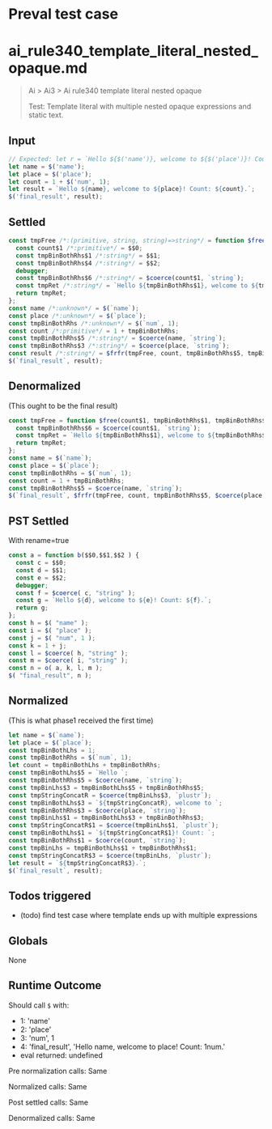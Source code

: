 # Preval test case

# ai_rule340_template_literal_nested_opaque.md

> Ai > Ai3 > Ai rule340 template literal nested opaque
>
> Test: Template literal with multiple nested opaque expressions and static text.

## Input

`````js filename=intro
// Expected: let r = `Hello ${$('name')}, welcome to ${$('place')}! Count: ${1 + $('num', 1)}.`; $('result', r);
let name = $('name');
let place = $('place');
let count = 1 + $('num', 1);
let result = `Hello ${name}, welcome to ${place}! Count: ${count}.`;
$('final_result', result);
`````


## Settled


`````js filename=intro
const tmpFree /*:(primitive, string, string)=>string*/ = function $free($$0, $$1, $$2) {
  const count$1 /*:primitive*/ = $$0;
  const tmpBinBothRhs$1 /*:string*/ = $$1;
  const tmpBinBothRhs$4 /*:string*/ = $$2;
  debugger;
  const tmpBinBothRhs$6 /*:string*/ = $coerce(count$1, `string`);
  const tmpRet /*:string*/ = `Hello ${tmpBinBothRhs$1}, welcome to ${tmpBinBothRhs$4}! Count: ${tmpBinBothRhs$6}.`;
  return tmpRet;
};
const name /*:unknown*/ = $(`name`);
const place /*:unknown*/ = $(`place`);
const tmpBinBothRhs /*:unknown*/ = $(`num`, 1);
const count /*:primitive*/ = 1 + tmpBinBothRhs;
const tmpBinBothRhs$5 /*:string*/ = $coerce(name, `string`);
const tmpBinBothRhs$3 /*:string*/ = $coerce(place, `string`);
const result /*:string*/ = $frfr(tmpFree, count, tmpBinBothRhs$5, tmpBinBothRhs$3);
$(`final_result`, result);
`````


## Denormalized
(This ought to be the final result)

`````js filename=intro
const tmpFree = function $free(count$1, tmpBinBothRhs$1, tmpBinBothRhs$4) {
  const tmpBinBothRhs$6 = $coerce(count$1, `string`);
  const tmpRet = `Hello ${tmpBinBothRhs$1}, welcome to ${tmpBinBothRhs$4}! Count: ${tmpBinBothRhs$6}.`;
  return tmpRet;
};
const name = $(`name`);
const place = $(`place`);
const tmpBinBothRhs = $(`num`, 1);
const count = 1 + tmpBinBothRhs;
const tmpBinBothRhs$5 = $coerce(name, `string`);
$(`final_result`, $frfr(tmpFree, count, tmpBinBothRhs$5, $coerce(place, `string`)));
`````


## PST Settled
With rename=true

`````js filename=intro
const a = function b($$0,$$1,$$2 ) {
  const c = $$0;
  const d = $$1;
  const e = $$2;
  debugger;
  const f = $coerce( c, "string" );
  const g = `Hello ${d}, welcome to ${e}! Count: ${f}.`;
  return g;
};
const h = $( "name" );
const i = $( "place" );
const j = $( "num", 1 );
const k = 1 + j;
const l = $coerce( h, "string" );
const m = $coerce( i, "string" );
const n = o( a, k, l, m );
$( "final_result", n );
`````


## Normalized
(This is what phase1 received the first time)

`````js filename=intro
let name = $(`name`);
let place = $(`place`);
const tmpBinBothLhs = 1;
const tmpBinBothRhs = $(`num`, 1);
let count = tmpBinBothLhs + tmpBinBothRhs;
const tmpBinBothLhs$5 = `Hello `;
const tmpBinBothRhs$5 = $coerce(name, `string`);
const tmpBinLhs$3 = tmpBinBothLhs$5 + tmpBinBothRhs$5;
const tmpStringConcatR = $coerce(tmpBinLhs$3, `plustr`);
const tmpBinBothLhs$3 = `${tmpStringConcatR}, welcome to `;
const tmpBinBothRhs$3 = $coerce(place, `string`);
const tmpBinLhs$1 = tmpBinBothLhs$3 + tmpBinBothRhs$3;
const tmpStringConcatR$1 = $coerce(tmpBinLhs$1, `plustr`);
const tmpBinBothLhs$1 = `${tmpStringConcatR$1}! Count: `;
const tmpBinBothRhs$1 = $coerce(count, `string`);
const tmpBinLhs = tmpBinBothLhs$1 + tmpBinBothRhs$1;
const tmpStringConcatR$3 = $coerce(tmpBinLhs, `plustr`);
let result = `${tmpStringConcatR$3}.`;
$(`final_result`, result);
`````


## Todos triggered


- (todo) find test case where template ends up with multiple expressions


## Globals


None


## Runtime Outcome


Should call `$` with:
 - 1: 'name'
 - 2: 'place'
 - 3: 'num', 1
 - 4: 'final_result', 'Hello name, welcome to place! Count: 1num.'
 - eval returned: undefined

Pre normalization calls: Same

Normalized calls: Same

Post settled calls: Same

Denormalized calls: Same
